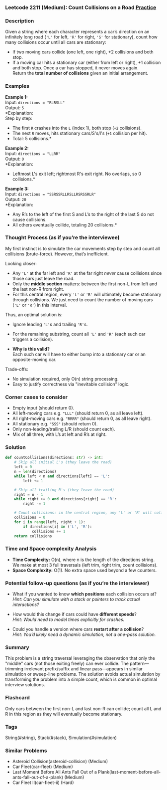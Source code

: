 ### Leetcode 2211 (Medium): Count Collisions on a Road [Practice](https://leetcode.com/problems/count-collisions-on-a-road)

### Description  
Given a string where each character represents a car’s direction on an infinitely long road (`'L'` for left, `'R'` for right, `'S'` for stationary), count how many collisions occur until all cars are stationary:
- If two moving cars collide (one left, one right), +2 collisions and both stop.
- If a moving car hits a stationary car (either from left or right), +1 collision and both stop.
Once a car has stopped, it never moves again.  
Return the **total number of collisions** given an initial arrangement.

### Examples  

**Example 1:**  
Input: `directions = "RLRSLL"`  
Output: `5`  
*Explanation:  
Step by step:  
- The first `R` crashes into the `L` (index 1), both stop (`+2` collisions).  
- The next `R` moves, hits stationary cars/S's/l's (`+1` collision per hit).  
- Total: 5 collisions.*

**Example 2:**  
Input: `directions = "LLRR"`  
Output: `0`  
*Explanation:  
- Leftmost L's exit left; rightmost R's exit right. No overlaps, so 0 collisions.*

**Example 3:**  
Input: `directions = "SSRSSRLLRSLLRSRSSRLR"`  
Output: `20`  
*Explanation:  
- Any R’s to the left of the first S and L’s to the right of the last S do not cause collisions.  
- All others eventually collide, totaling 20 collisions.*

### Thought Process (as if you’re the interviewee)  
My first instinct is to simulate the car movements step by step and count all collisions (brute-force). However, that’s inefficient.

Looking closer:
- Any `'L'` at the far left and `'R'` at the far right *never* cause collisions since those cars just leave the road.
- Only the **middle section** matters: between the first non-L from left and the last non-R from right.
- For this central region, every `'L'` or `'R'` will ultimately become stationary through collisions. We just need to count the number of moving cars (`'L'` or `'R'`) in this interval.

Thus, an optimal solution is:
- Ignore leading `'L'`s and trailing `'R'`s.
- For the remaining substring, count all `'L'` and `'R'` (each such car triggers a collision).

- **Why is this valid?**  
  Each such car will have to either bump into a stationary car or an opposite-moving car.

Trade-offs:
- No simulation required, only O(n) string processing.
- Easy to justify correctness via "inevitable collision" logic.

### Corner cases to consider  
- Empty input (should return 0).
- All left-moving cars e.g. `"LLL"` (should return 0, as all leave left).
- All right-moving cars e.g. `"RRRR"` (should return 0, as all leave right).
- All stationary e.g. `"SSS"` (should return 0).
- Only non-leading/trailing L/R (should count each).
- Mix of all three, with L’s at left and R’s at right.

### Solution

```python
def countCollisions(directions: str) -> int:
    # Skip all initial L's (they leave the road)
    left = 0
    n = len(directions)
    while left < n and directions[left] == 'L':
        left += 1

    # Skip all trailing R's (they leave the road)
    right = n - 1
    while right >= 0 and directions[right] == 'R':
        right -= 1

    # Count collisions: in the central region, any 'L' or 'R' will collide
    collisions = 0
    for i in range(left, right + 1):
        if directions[i] in ('L', 'R'):
            collisions += 1
    return collisions
```

### Time and Space complexity Analysis  

- **Time Complexity:** O(n), where n is the length of the directions string. We make at most 3 full traversals (left trim, right trim, count collisions).
- **Space Complexity:** O(1). No extra space used beyond a few counters.

### Potential follow-up questions (as if you’re the interviewer)  

- What if you wanted to know **which positions** each collision occurs at?  
  *Hint: Can you simulate with a stack or pointers to track actual interactions?*

- How would this change if cars could have **different speeds**?  
  *Hint: Would need to model times explicitly for crashes.*

- Could you handle a version where cars **restart after a collision**?  
  *Hint: You’d likely need a dynamic simulation, not a one-pass solution.*

### Summary
This problem is a string traversal leveraging the observation that only the "middle" cars (not those exiting freely) can ever collide. The pattern—trimming irrelevant prefix/suffix and linear pass—appears in similar simulation or sweep-line problems. The solution avoids actual simulation by transforming the problem into a simple count, which is common in optimal interview solutions.


### Flashcard
Only cars between the first non-L and last non-R can collide; count all L and R in this region as they will eventually become stationary.

### Tags
String(#string), Stack(#stack), Simulation(#simulation)

### Similar Problems
- Asteroid Collision(asteroid-collision) (Medium)
- Car Fleet(car-fleet) (Medium)
- Last Moment Before All Ants Fall Out of a Plank(last-moment-before-all-ants-fall-out-of-a-plank) (Medium)
- Car Fleet II(car-fleet-ii) (Hard)